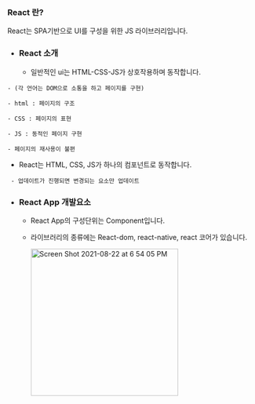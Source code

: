 ### React 란?
 React는 SPA기반으로 UI를 구성을 위한 JS 라이브러리입니다.

- ### React 소개
  - 일반적인 ui는 HTML-CSS-JS가 상호작용하며 동작합니다.
 ~~~
 - (각 언어는 DOM으로 소통을 하고 페이지를 구현)

 - html : 페이지의 구조

 - CSS : 페이지의 표현

 - JS : 동적인 페이지 구현

 - 페이지의 재사용이 불편
 ~~~
  - React는 HTML, CSS, JS가 하나의 컴포넌트로 동작합니다.
~~~
 - 업데이트가 진행되면 변경되는 요소만 업데이트
~~~
- ### React App 개발요소
  - React App의 구성단위는 Component입니다.

  - 라이브러리의 종류에는 React-dom, react-native, react 코어가 있습니다.

    <img width="300" alignitem="center" alt="Screen Shot 2021-08-22 at 6 54 05 PM" src="https://user-images.githubusercontent.com/61281239/130350700-ec8eb27a-f576-46c6-917e-17fae57c43ca.png">


